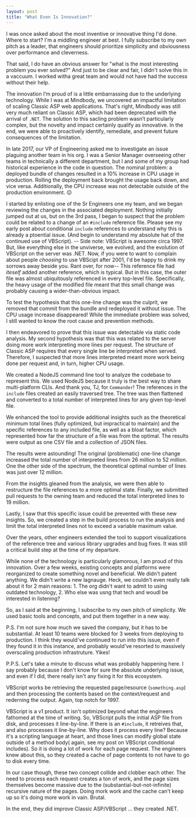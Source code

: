```yaml
---
layout: post
title: "What Even Is Innovation?"
---
```


I was once asked about the most inventive or innovative thing I'd done. Where to start? I'm a middling engineer at best. I fully subscribe to my own pitch as a leader, that engineers should prioritize simplicity and obviousness over performance and cleverness.

That said, I do have an obvious answer for "what is the most interesting problem you ever solved?" And just to be clear and fair, I didn't solve this in a vaccuum. I worked witha great team and would not have had the success without their help.

The innovation I’m proud of is a little embarrassing due to the underlying technology. While I was at Mindbody, we uncovered an impactful limitation of scaling Classic ASP web applications. That's right, Mindbody was still very much reliant on Classic ASP, which had been deprecated with the arrival of `.NET`. The solution to this sacling problem wasn’t particularly complex, but the novelty and impact certainly qualify as innovative. In the end, we were able to proactively identify, remediate, and prevent future consequences of the limitation.

In late 2017, our VP of Engineering asked me to investigate an issue plaguing another team in his org. I was a Senior Manager overseeing other teams in technically a different department, but I and some of my group had historical experience in the code in question. The nominal problem: a deployed bundle of changes resulted in a 10% increase in CPU usage in production. Rolling the deployment back brought the usage back down, and vice versa. Additionally, the CPU increase was not detectable outside of the production environment. ☹️

I started by enlisting one of the Sr Engineers one my team, and we began reviewing the changes in the associated deployment. Nothing initially jumped out at us, but on the 3rd pass, I began to suspect that the problem could be related to a change of an `#include` reference file. Please see my early post about conditional `include` references to understand why this is already a ptoential issue. (And begin to understand my absolute hat of the continued use of VBScript). -- Side note: VBScript is awesome circa 1997. But, like everything else in the unviverse, we evolved, and the evolution of VBScript on the server was .NET. Now, if you were to want to complain about people _choosing_ to use VBScipt after 2001, I'd be happy to drink my sorrows away beside you. Rant over, for now-- This reference file had _iteself_ added another reference, which is typical. But in this case, the outer file was almost ubiquitously referenced in every top-level file. Specifically, the heavy usage of the modified file meant that this small change was probably causing a wider-than-obvious impact.

To test the hypothesis that this one-line change was the culprit, we removed that commit from the bundle and redeployed it without issue. The CPU usage increase disappeared! While the immediate problem was solved, I still wanted to know the root cause and prevention methods.

I then endeavored to prove that this issue was detectable via static code analysis. My second hypothesis was that this was related to the server doing more work interpreting more lines per request. The structure of Classic ASP requires that every single line be interpreted when served. Therefore, I suspected that more lines interpreted meant more work being done per request and, in turn, higher CPU usage.

We created a NodeJS command line tool to analyze the codebase to represent this. We used NodeJS because it truly is the best way to share multi-platform CLIs. And thank you, TJ, for `Commander`! The references in the `include` files created an easily traversed tree. The tree was then flattened and converted to a total number of interpreted lines for any given top-level file.

We enhanced the tool to provide additional insights such as the theoretical minimum total lines (fully optimized, but impractical to maintain) and the specific references to any included file, as well as a bloat factor, which represented how far the structure of a file was from the optimal. The results were output as one CSV file and a collection of JSON files.

The results were astounding! The original (problematic) one-line change increased the total number of interpreted lines from 26 million to 52 million. One the other side of the spectrum, the theoretical optimal number of lines was just over 12 million.

From the insights gleaned from the analysis, we were then able to restructure the file references to a more optimal state. Finally, we submitted pull requests to the owning team and reduced the total interpreted lines to 19 million.

Lastly, I saw that this specific issue could be prevented with these new insights. So, we created a step in the build process to run the analysis and limit the total interpreted lines not to exceed a variable maximum value.

Over the years, other engineers extended the tool to support visualizations of the reference tree and various library upgrades and bug fixes. It was still a critical build step at the time of my departure.

While none of the technology is particularly glamorous, I am proud of this innovation. Over a few weeks, existing concepts and platforms were reorganized to create something novel and beneficial. We didn't patent anything. We didn't write a new lagnauge. Heck, we couldn't even really talk about it for 2 main reasons: 1. The org didn't want to admit to using outdated technology, 2. Who else was usng that tech and woudl be interested in listening?

So, as I said at the beginning, I subscribe to my own pitch of simplicity. We used basic tools and concepts, and put them together in a new way.

P.S. I'm not sure how much we saved the company, but it has to be substantial. At least 10 teams were blocked for 3 weeks from deploying to production. I think they would've continued to run into this issue, even if they found it in this instance, and probably would've resorted to massively overscaling production infrastruture. Yikes!

P.P.S. Let's take a minute to discuss what was probably happening here. I say probably because I don't know for sure the absolute underlying issue, and even if I did, there really isn't any fixing it for this ecosystem. 

VBScript works be retrieving the requested page/resource (`something.asp`) and then processing the contents based on the context/request and rederning the output. Again, top notch for 1997.

VBScript is a v1 product. It isn't optimized beyond what the engineers fathomed at the time of writing. So, VBScript pulls the initial ASP file from disk, and processes it line-by-line. If there is an `#include`, it retreives that, and also processes it line-by-line. Why does it process every line? Because it's a scripting language at heart, and those lines can modify global state outside of a method body( again, see my post on VBScript conditional includes). So it is doing a lot of work for each page request. The engineers knew about this, so they created a cache of page contents to not have to go to disk every time. 

In our case though, these two concept collide and clobber each other. The need to process each request creates a ton of work, and the page sizes themselves become massive due to the (substantial-but-not-infinite) recursive nature of the pages. Doing mork work and the cache can't keep up so it's doing more work in vain. Brutal. 

In the end, they did improve Classic ASP/VBScript ... they created .NET. 